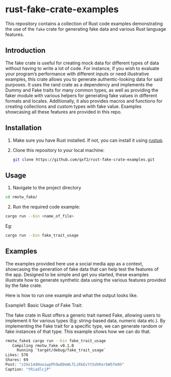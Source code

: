 # rust-fake-crate-examples
This repository contains a collection of Rust code examples demonstrating the use of the `fake` crate for generating fake data and various Rust language features. 

## Introduction
The fake crate is useful for creating mock data for different types of data without having to write a lot of code. For instance, if you wish to evaluate your program’s performance with different inputs or need illustrative examples, this crate allows you to generate authentic-looking data for said purposes. It uses the rand crate as a dependency and implements the Dummy and Fake traits for many common types, as well as providing the faker module with various helpers for generating fake values in different formats and locales. Additionally, it also provides macros and functions for creating collections and custom types with fake value. Examples showcasing all these features are provided in this repo.

## Installation

1. Make sure you have Rust installed. If not, you can install it using [rustup](https://rustup.rs/).

2. Clone this repository to your local machine:
   ```bash
   git clone https://github.com/qxf2/rust-fake-crate-examples.git
   ```

## Usage

1. Navigate to the project directory

```bash
cd rmotw_fake/
```

2. Run the required code example:
```bash
cargo run --bin <name_of_file>
```
Eg:
```bash
cargo run --bin fake_trait_usage
```

## Examples

The examples provided here use a social media app as a context, showcasing the generation of fake data that can help test the features of the app. Designed to be simple and get you started, these examples illustrate how to generate synthetic data using the various features provided by the fake crate.

Here is how to run one example and what the output looks like.

Example1: Basic Usage of Fake Trait: 

The fake crate in Rust offers a generic trait named Fake, allowing users to implement it for various types (Eg: string-based data, numeric data etc.). By implementing the Fake trait for a specific type, we can generate random or fake instances of that type. This example shows how we can do that.

```bash
rmotw_fake$ cargo run --bin fake_trait_usage
   Compiling rmotw_fake v0.1.0 
     Running `target/debug/fake_trait_usage`
Likes: 576
Shares: 69
Post: "zIHz14dHooiwpPh9w0DeWLTLiRkEvYtSdVKerbW5fm9h"
Caption: "tRiadlcjP"
```
